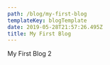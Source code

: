 ```yaml
---
path: /blog/my-first-blog
templateKey: blogTemplate
date: 2019-05-28T21:57:26.495Z
title: My First Blog
---
```

My First Blog 2

